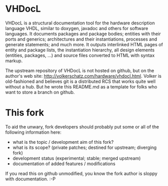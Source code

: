 
# VHDocL

VHDocL is a structural documentation tool for the hardware description language
VHDL, similar to doxygen, javadoc and others for software languages.  It
documents packages and package bodies; entities with their ports and generics;
architectures and their instantiations, processes and generate statements; and
much more.  It outputs interlinked HTML pages of entity and package lists, the
instantiation hierarchy, all design elements (entities, packages, ...) and
source files converted to HTML with syntax markup.

The upstream repository of VHDocL is not hosted on github, but on the author's
web site: <http://volkerschatz.com/hardware/vhdocl.html>.  Volker is
old-fashioned and believes git is a distributed RCS that works quite well
without a hub.  But he wrote this README.md as a template for folks who want to
store a branch on github.


# This fork

To aid the unwary, fork developers should probably put some or all of the
following information here:

* what is the topic / development aim of this fork?
* what is its scope? (private patches; destined for upstream; diverging fork)
* development status (experimental; stable; merged upstream)
* documentation of added features / modifications

If you read this on github unmodified, you know the fork author is sloppy with
documentation.  :-P

